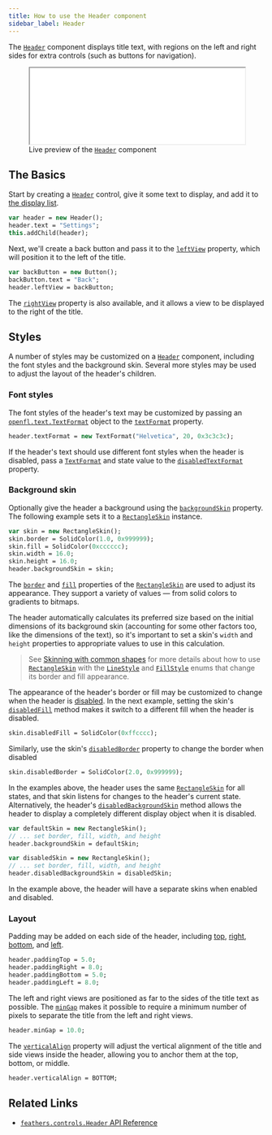 ```yaml
---
title: How to use the Header component
sidebar_label: Header
---
```


The [`Header`](https://api.feathersui.com/current/feathers/controls/Header.html) component displays title text, with regions on the left and right sides for extra controls (such as buttons for navigation).

<figure>
<iframe src="/learn/haxe-openfl/samples/header.html" width="100%" height="150"></iframe>
<figcaption>Live preview of the <a href="https://api.feathersui.com/current/feathers/controls/Header.html"><code>Header</code></a> component</figcaption>
</figure>

## The Basics

Start by creating a [`Header`](https://api.feathersui.com/current/feathers/controls/Header.html) control, give it some text to display, and add it to [the display list](https://books.openfl.org/openfl-developers-guide/display-programming/basics-of-display-programming.html).

```hx
var header = new Header();
header.text = "Settings";
this.addChild(header);
```

Next, we'll create a back button and pass it to the [`leftView`](https://api.feathersui.com/current/feathers/controls/Header.html#leftView) property, which will position it to the left of the title.

```hx
var backButton = new Button();
backButton.text = "Back";
header.leftView = backButton;
```

The [`rightView`](https://api.feathersui.com/current/feathers/controls/Header.html#rightView) property is also available, and it allows a view to be displayed to the right of the title.

## Styles

A number of styles may be customized on a [`Header`](https://api.feathersui.com/current/feathers/controls/Header.html) component, including the font styles and the background skin. Several more styles may be used to adjust the layout of the header's children.

### Font styles

The font styles of the header's text may be customized by passing an [`openfl.text.TextFormat`](https://api.openfl.org/openfl/text/TextFormat.html) object to the [`textFormat`](https://api.feathersui.com/current/feathers/controls/Header.html#textFormat) property.

```hx
header.textFormat = new TextFormat("Helvetica", 20, 0x3c3c3c);
```

If the header's text should use different font styles when the header is disabled, pass a [`TextFormat`](https://api.openfl.org/openfl/text/TextFormat.html) and state value to the [`disabledTextFormat`](https://api.feathersui.com/current/feathers/controls/Header.html#disabledTextFormat) property.

### Background skin

Optionally give the header a background using the [`backgroundSkin`](https://api.feathersui.com/current/feathers/controls/Header.html#backgroundSkin) property. The following example sets it to a [`RectangleSkin`](https://api.feathersui.com/current/feathers/skins/RectangleSkin.html) instance.

```hx
var skin = new RectangleSkin();
skin.border = SolidColor(1.0, 0x999999);
skin.fill = SolidColor(0xcccccc);
skin.width = 16.0;
skin.height = 16.0;
header.backgroundSkin = skin;
```

The [`border`](https://api.feathersui.com/current/feathers/skins/BaseGraphicsPathSkin.html#border) and [`fill`](https://api.feathersui.com/current/feathers/skins/BaseGraphicsPathSkin.html#fill) properties of the [`RectangleSkin`](https://api.feathersui.com/current/feathers/skins/RectangleSkin.html) are used to adjust its appearance. They support a variety of values — from solid colors to gradients to bitmaps.

The header automatically calculates its preferred size based on the initial dimensions of its background skin (accounting for some other factors too, like the dimensions of the text), so it's important to set a skin's `width` and `height` properties to appropriate values to use in this calculation.

> See [Skinning with common shapes](./shape-skins.md) for more details about how to use [`RectangleSkin`](https://api.feathersui.com/current/feathers/skins/RectangleSkin.html) with the [`LineStyle`](https://api.feathersui.com/current/feathers/graphics/LineStyle.html) and [`FillStyle`](https://api.feathersui.com/current/feathers/graphics/FillStyle.html) enums that change its border and fill appearance.

The appearance of the header's border or fill may be customized to change when the header is [disabled](https://api.feathersui.com/current/feathers/core/IUIControl.html#enabled). In the next example, setting the skin's [`disabledFill`](https://api.feathersui.com/current/feathers/skins/RectangleSkin.html#disabledFill) method makes it switch to a different fill when the header is disabled.

```hx
skin.disabledFill = SolidColor(0xffcccc);
```

Similarly, use the skin's [`disabledBorder`](https://api.feathersui.com/current/feathers/skins/RectangleSkin.html#disabledBorder) property to change the border when disabled

```hx
skin.disabledBorder = SolidColor(2.0, 0x999999);
```

In the examples above, the header uses the same [`RectangleSkin`](https://api.feathersui.com/current/feathers/skins/RectangleSkin.html) for all states, and that skin listens for changes to the header's current state. Alternatively, the header's [`disabledBackgroundSkin`](https://api.feathersui.com/current/feathers/controls/Header.html#disabledBackgroundSkin) method allows the header to display a completely different display object when it is disabled.

```hx
var defaultSkin = new RectangleSkin();
// ... set border, fill, width, and height
header.backgroundSkin = defaultSkin;

var disabledSkin = new RectangleSkin();
// ... set border, fill, width, and height
header.disabledBackgroundSkin = disabledSkin;
```

In the example above, the header will have a separate skins when enabled and disabled.

### Layout

Padding may be added on each side of the header, including [top](https://api.feathersui.com/current/feathers/controls/Header.html#paddingTop), [right](https://api.feathersui.com/current/feathers/controls/Header.html#paddingRight), [bottom](https://api.feathersui.com/current/feathers/controls/Header.html#paddingBottom), and [left](https://api.feathersui.com/current/feathers/controls/Header.html#paddingLeft).

```hx
header.paddingTop = 5.0;
header.paddingRight = 8.0;
header.paddingBottom = 5.0;
header.paddingLeft = 8.0;
```

The left and right views are positioned as far to the sides of the title text as possible. The [`minGap`](https://api.feathersui.com/current/feathers/controls/Header.html#minGap) makes it possible to require a minimum number of pixels to separate the title from the left and right views.

```hx
header.minGap = 10.0;
```

The [`verticalAlign`](https://api.feathersui.com/current/feathers/controls/Button.html#verticalAlign) property will adjust the vertical alignment of the title and side views inside the header, allowing you to anchor them at the top, bottom, or middle.

```hx
header.verticalAlign = BOTTOM;
```

## Related Links

- [`feathers.controls.Header` API Reference](https://api.feathersui.com/current/feathers/controls/Header.html)
